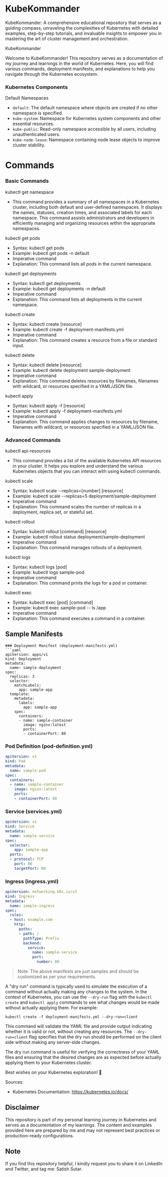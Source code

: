 # KubeKommander
KubeKommander: A comprehensive educational repository that serves as a guiding compass, unraveling the complexities of Kubernetes with detailed examples, step-by-step tutorials, and invaluable insights to empower you in mastering the art of cluster management and orchestration.

KubeKommander

Welcome to KubeKommander! This repository serves as a documentation of my journey and learnings in the world of Kubernetes. Here, you will find various commands, deployment manifests, and explanations to help you navigate through the Kubernetes ecosystem.

### Kubernetes Components

 Default Namespaces
- `default`: The default namespace where objects are created if no other namespace is specified.
- `kube-system`: Namespace for Kubernetes system components and other essential resources.
- `kube-public`: Read-only namespace accessible by all users, including unauthenticated users.
- `kube-node-lease`: Namespace containing node lease objects to improve cluster stability.

# Commands

### Basic Commands

kubectl get namespace
- This command provides a summary of all namespaces in a Kubernetes cluster, including both default and user-defined namespaces. It displays the names, statuses, creation times, and associated labels for each namespace. This command assists administrators and developers in efficiently managing and organizing resources within the appropriate namespaces.
  
kubectl get pods
- Syntax: kubectl get pods
- Example: kubectl get pods -n default
- Imperative command
- Explanation: This command lists all pods in the current namespace.

kubectl get deployments
- Syntax: kubectl get deployments
- Example: kubectl get deployments -n default
- Imperative command
- Explanation: This command lists all deployments in the current namespace.

kubectl create
- Syntax: kubectl create [resource]
- Example: kubectl create -f deployment-manifests.yml
- Imperative command
- Explanation: This command creates a resource from a file or standard input.

kubectl delete
- Syntax: kubectl delete [resource]
- Example: kubectl delete deployment sample-deployment
- Imperative command
- Explanation: This command deletes resources by filenames, filenames with wildcard, or resources specified in a YAML/JSON file.

kubectl apply
- Syntax: kubectl apply -f [resource]
- Example: kubectl apply -f deployment-manifests.yml
- Imperative command
- Explanation: This command applies changes to resources by filename, filenames with wildcard, or resources specified in a YAML/JSON file.

### Advanced Commands

kubectl api-resources
- This command provides a list of the available Kubernetes API resources in your cluster. It helps you explore and understand the various Kubernetes objects that you can interact with using kubectl commands.

kubectl scale
- Syntax: kubectl scale --replicas=[number] [resource]
- Example: kubectl scale --replicas=5 deployment/sample-deployment
- Imperative command
- Explanation: This command scales the number of replicas in a deployment, replica set, or stateful set.

kubectl rollout
- Syntax: kubectl rollout [command] [resource]
- Example: kubectl rollout status deployment/sample-deployment
- Imperative command
- Explanation: This command manages rollouts of a deployment.

kubectl logs
- Syntax: kubectl logs [pod]
- Example: kubectl logs sample-pod
- Imperative command
- Explanation: This command prints the logs for a pod or container.

kubectl exec
- Syntax: kubectl exec [pod] [command]
- Example: kubectl exec sample-pod -- ls /app
- Imperative command
- Explanation: This command executes a command in a container.

## Sample Manifests
```
### Deployment Manifest (deployment-manifests.yml)
```yaml
apiVersion: apps/v1
kind: Deployment
metadata:
  name: sample-deployment
spec:
  replicas: 3
  selector:
    matchLabels:
      app: sample-app
  template:
    metadata:
      labels:
        app: sample-app
    spec:
      containers:
      - name: sample-container
        image: nginx:latest
        ports:
        - containerPort: 80
```

### Pod Definition (pod-definition.yml)
```yaml
apiVersion: v1
kind: Pod
metadata:
  name: sample-pod
spec:
  containers:
  - name: sample-container
    image: nginx:latest
    ports:
    - containerPort: 80
```

### Service (services.yml)
```yaml
apiVersion: v1
kind: Service
metadata:
  name: sample-service
spec:
  selector:
    app: sample-app
  ports:
  - protocol: TCP
    port: 80
    targetPort: 80
```

### Ingress (ingress.yml)
```yaml
apiVersion: networking.k8s.io/v1
kind: Ingress
metadata:
  name: sample-ingress
spec:
  rules:
  - host: example.com
    http:
      paths:
      - path: /
        pathType: Prefix
        backend:
          service:
            name: sample-service
            port:
              number: 80
```

> Note: The above manifests are just samples and should be customized as per your requirements.


A "dry run" command is typically used to simulate the execution of a command without actually making any changes to the system. In the context of Kubernetes, you can use the `--dry-run` flag with the `kubectl create` and `kubectl apply` commands to see what changes would be made without actually applying them. For example:

```shell
kubectl create -f deployment-manifests.yml --dry-run=client
```

This command will validate the YAML file and provide output indicating whether it is valid or not, without creating any resources. The `--dry-run=client` flag specifies that the dry run should be performed on the client side without making any server-side changes.

The dry run command is useful for verifying the correctness of your YAML files and ensuring that the desired changes are as expected before actually applying them to your Kubernetes cluster.

Best wishes on your Kubernetes exploration! 🚀

Sources:
- Kubernetes Documentation: https://kubernetes.io/docs/ 

## Disclaimer

This repository is part of my personal learning journey in Kubernetes and serves as a documentation of my learnings. The content and examples provided here are prepared by me and may not represent best practices or production-ready configurations.

## Note

If you find this repository helpful, I kindly request you to share it on LinkedIn and Twitter, and tag me: Satish Sutar.
